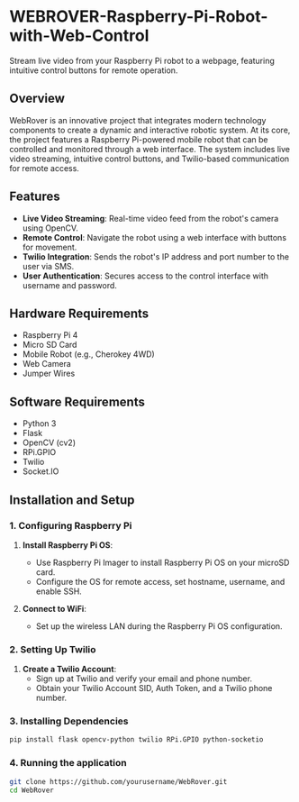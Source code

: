 # WEBROVER-Raspberry-Pi-Robot-with-Web-Control
Stream live video from your Raspberry Pi robot to a webpage, featuring intuitive control buttons for remote operation.

## Overview
WebRover is an innovative project that integrates modern technology components to create a dynamic and interactive robotic system. At its core, the project features a Raspberry Pi-powered mobile robot that can be controlled and monitored through a web interface. The system includes live video streaming, intuitive control buttons, and Twilio-based communication for remote access.

## Features
- **Live Video Streaming**: Real-time video feed from the robot's camera using OpenCV.
- **Remote Control**: Navigate the robot using a web interface with buttons for movement.
- **Twilio Integration**: Sends the robot's IP address and port number to the user via SMS.
- **User Authentication**: Secures access to the control interface with username and password.

## Hardware Requirements
- Raspberry Pi 4
- Micro SD Card
- Mobile Robot (e.g., Cherokey 4WD)
- Web Camera
- Jumper Wires

## Software Requirements
- Python 3
- Flask
- OpenCV (cv2)
- RPi.GPIO
- Twilio
- Socket.IO

## Installation and Setup

### 1. Configuring Raspberry Pi
1. **Install Raspberry Pi OS**:
   - Use Raspberry Pi Imager to install Raspberry Pi OS on your microSD card.
   - Configure the OS for remote access, set hostname, username, and enable SSH.

2. **Connect to WiFi**:
   - Set up the wireless LAN during the Raspberry Pi OS configuration.

### 2. Setting Up Twilio
1. **Create a Twilio Account**:
   - Sign up at Twilio and verify your email and phone number.
   - Obtain your Twilio Account SID, Auth Token, and a Twilio phone number.

### 3. Installing Dependencies
```bash
pip install flask opencv-python twilio RPi.GPIO python-socketio
```
### 4. Running the application
```bash
git clone https://github.com/yourusername/WebRover.git
cd WebRover
```

